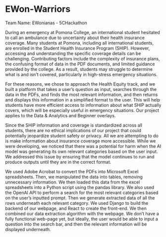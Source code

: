 # EWon-Warriors
Team Name: EWonianas - 5CHackathon 

During an emergency at Pomona College, an international student hesitated to call an ambulance due to uncertainty about their health insurance coverage. Many students at Pomona, including all international students, are enrolled in the Student Health Insurance Program (SHIP). However, accessing and understanding the specific coverage details can be challenging. Contributing factors include the complexity of insurance plans, the confusing format of data in the PDF documents, and limited guidance provided by the college. As a result, students may struggle to determine what is and isn't covered, particularly in high-stress emergency situations.

For these reasons, we chose to approach the Health Equity track, and we built a platform that takes a user’s question as input, searches through the data in the PDFs, and finds the most relevant information, and then returns and displays this information in a simplified format to the user. This will help students have more efficient access to information about what SHIP actually covers, which will be especially useful in emergency situations. Our project applies to the Data & Analytics and Beginner overlays.

Since the SHIP information and coverage is standardized across all students, there are no ethical implications of our project that could potentially jeopardize student safety or privacy. All we are attempting to do is make information about insurance coverage more accessible. While we were developing, we noticed that there was a potential for harm when the AI model was generating its own relevant categories based on the user input. We addressed this issue by ensuring that the model continues to run and produce outputs until they are in the correct format.

We used Adobe Acrobat to convert the PDFs into Microsoft Excel spreadsheets. Then, we manipulated the data into tables, removing unnecessary information. We then loaded this data from the excel spreadsheets into a Python script using the pandas library. We also used the OpenAI API to perform a search for the most relevant categories based on the user’s inputted prompt. Then we generate extracted data of all the rows underneath each relevant category. We used Django to build the backend of our webpage, and React to create the front-end. We then combined our data extraction algorithm with the webpage. We don’t have a fully functional web-page yet, but ideally, the user would be able to input a question into the search bar, and then the relevant information will be displayed underneath.
